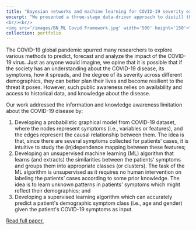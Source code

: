 ```yaml
---
title: "Bayesian networks and machine learning for COVID-19 severity explanation"
excerpt: "We presented a three-stage data-driven approach to distill the hidden information about COVID-19. The first stage employs a Bayesian network structure learning method to identify the causal relationships among COVID-19 symptoms and their intrinsic demographic variables. As a second stage, the output from the Bayesian network structure learning, serves as a useful guide to train an unsupervised machine learning (ML) algorithm that uncovers the similarities in patients' symptoms through clustering. The final stage then leverages the labels obtained from clustering to train a demographic symptom identification model which predicts a patient's symptom class and the corresponding demographic probability distribution.
<br/><br/>
<img src='/images/BN_ML Covid Framework.jpg' width='500' height='150'>"
collection: portfolio
---
```


The COVID-19 global pandemic spurred many researchers to explore various methods to predict, forecast and analyze the impact of the COVID-19 virus. Just as anyone would imagine, we opine that it is possible that if the society has an understanding about the COVID-19 disease, its symptoms, how it spreads, and the degree of its severity across different demographics, they can better plan their lives and become resilient to the threat it poses. However, such public awareness relies on availability and access to historical data, and knowledge about the disease. 

Our work addressed the information and knowledge awareness limitation about the COVID-19 disease by:
1. Developing a probabilistic graphical model from COVID-19 dataset, where the nodes represent symptoms (i.e., variables or features), and the edges represent the causal relationship between them. The idea is that, since there are several symptoms collected for patients’ cases, it is intuitive to study the (in)dependence mapping between these features;
2. Developing an unsupervised machine learning (ML) algorithm that learns (and extracts) the similarities between the patients' symptoms and groups them into appropriate classes (or clusters). The task of the ML algorithm is unsupervised as it requires no human intervention on labeling the patients’ cases according to some prior knowledge. The idea is to learn unknown patterns in patients' symptoms which might reflect their demographics; and
3. Developing a supervised learning algorithm which can accurately predict a patient's demographic symptom class (i.e., age and gender) given the patient's COVID-19 symptoms as input.

[Read full paper.](https://arxiv.org/abs/2406.10807)
